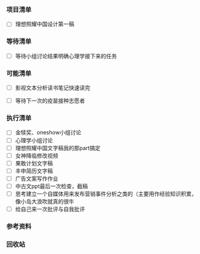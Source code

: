 ### 项目清单

- [ ] 理想照耀中国设计第一稿

### 等待清单

- [ ] 等待小组讨论结果明确心理学接下来的任务


### 可能清单

- [ ] 影视文本分析读书笔记快速读完
- [ ] 等待下一次的疫苗接种志愿者


### 执行清单

- [ ] 金犊奖、oneshow小组讨论
- [ ] 心理学小组讨论
- [ ] 理想照耀中国文字稿我的那part搞定
- [ ] 女神降临修改视频
- [ ] 果敢计划文字稿
- [ ] 丰申简历文字稿
- [ ] 广告文案写作作业
- [ ] 中古文ppt最后一次检查，截稿
- [ ] 思考建立一个自媒体用来发布营销事件分析之类的（主要用作经验知识积累，像小岛大浪吹就真的很牛
- [ ] 给自己来一次批评与自我批评

### 参考资料



### 回收站

